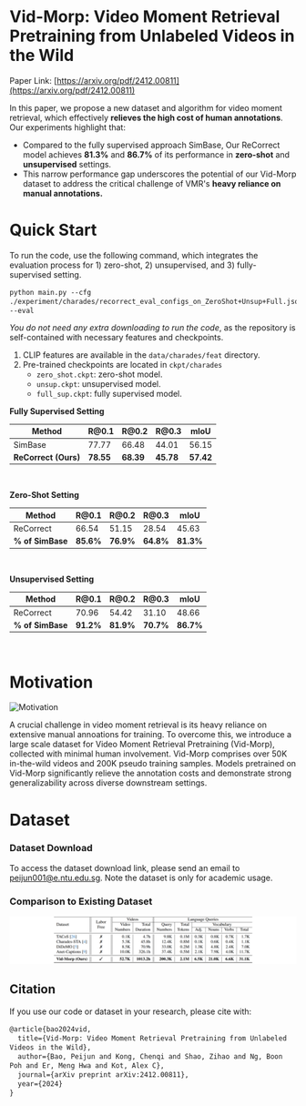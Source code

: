 # Vid-Morp: Video Moment Retrieval Pretraining from Unlabeled Videos in the Wild

<!--
**TLDR:**
We propose a novel pretraining dataset and algorithm for video moment retrieval that effectively reduces annotation costs.


## TLDR 
1. To reduce manual annotation costs for grounding, we introduce a large scale dataset collected with minimal human involvement for video moment retrieval pretraining.
2. We propose the ReCorrect algorithm
-->


Paper Link: [https://arxiv.org/pdf/2412.00811](https://arxiv.org/pdf/2412.00811)

In this paper, we propose a new dataset and algorithm for video moment retrieval, which effectively **relieves the high cost of human annotations**.
Our experiments highlight that:
- Compared to the fully supervised approach SimBase, Our ReCorrect model achieves **81.3%** and **86.7%**  of its performance  in  **zero-shot** and **unsupervised** settings.
- This narrow performance gap underscores the potential of our Vid-Morp dataset to address the critical challenge of VMR's **heavy reliance on manual annotations.**

# Quick Start

To run the code, use the following command, which integrates the evaluation process for 1) zero-shot, 2) unsupervised, and 3) fully-supervised setting.
```shell script
python main.py --cfg ./experiment/charades/recorrect_eval_configs_on_ZeroShot+Unsup+Full.json --eval
```

*You do not need any extra downloading to run the code*, as the repository is self-contained with necessary features and checkpoints. 
1. CLIP features are available in the `data/charades/feat` directory.
2. Pre-trained checkpoints are located in `ckpt/charades`
    - `zero_shot.ckpt`: zero-shot model.
    - `unsup.ckpt`: unsupervised model.
    - `full_sup.ckpt`: fully supervised model.
    
**Fully Supervised Setting**

| Method | R\@0.1 | R\@0.2 | R\@0.3 | mIoU |
| ---- | ---- | ---- | ---- | ---- |
| SimBase | 77.77 | 66.48 | 44.01 | 56.15 |
| **ReCorrect (Ours)** | **78.55** | **68.39** | **45.78** | **57.42** |
<p>&nbsp;</p>

**Zero-Shot Setting**

| Method | R\@0.1 | R\@0.2 | R\@0.3 | mIoU |
| ---- | ---- | ---- | ---- | ---- |
| ReCorrect | 66.54 | 51.15 | 28.54 | 45.63 |
| **% of SimBase** | **85.6%** | **76.9%** | **64.8%** | **81.3%** |
<p>&nbsp;</p>

**Unsupervised Setting**

| Method | R\@0.1 | R\@0.2 | R\@0.3 | mIoU |
| ---- | ---- | ---- | ---- | ---- |
| ReCorrect | 70.96 | 54.42 | 31.10 | 48.66 |
| **% of SimBase** | **91.2%** | **81.9%** | **70.7%** | **86.7%** |
<p>&nbsp;</p>



# Motivation

<!--
<div align="center">
    <img src="./fig/intro.png" alt="Overview" width="50%"/>
</div>
-->
![Motivation](./fig/intro.png)

A crucial challenge in video moment retrieval is its heavy reliance on extensive manual annoations for training. To overcome this, we introduce a large scale dataset for Video Moment Retrieval Pretraining (Vid-Morp), collected with minimal human involvement. Vid-Morp comprises over 50K in-the-wild videos and 200K pseudo training samples. Models pretrained on Vid-Morp significantly relieve the annotation costs and demonstrate strong generalizability across diverse downstream settings.

# Dataset
### Dataset Download
To access the dataset download link, please send an email to [peijun001@e.ntu.edu.sg](mailto:peijun001@e.ntu.edu.sg).
Note the dataset is only for academic usage. 

### Comparison to Existing Dataset

![Dataset Comparision](./fig/dataset_compare.png)


## Citation
If you use our code or dataset in your research, please cite with:
```
@article{bao2024vid,
  title={Vid-Morp: Video Moment Retrieval Pretraining from Unlabeled Videos in the Wild},
  author={Bao, Peijun and Kong, Chenqi and Shao, Zihao and Ng, Boon Poh and Er, Meng Hwa and Kot, Alex C},
  journal={arXiv preprint arXiv:2412.00811},
  year={2024}
}
```